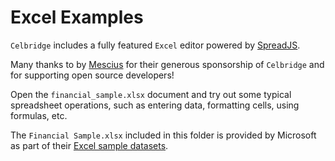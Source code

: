 # Excel Examples

`Celbridge` includes a fully featured `Excel` editor powered by [SpreadJS](https://developer.mescius.com/spreadjs). 

Many thanks to by [Mescius](https://developer.mescius.com/) for their generous sponsorship of `Celbridge` and for supporting open source developers!

Open the `financial_sample.xlsx` document and try out some typical spreadsheet operations, such as entering data, formatting cells, using formulas, etc.

The `Financial Sample.xlsx` included in this folder is provided by Microsoft as part of their [Excel sample datasets](https://learn.microsoft.com/en-us/power-bi/create-reports/sample-financial-download).  


